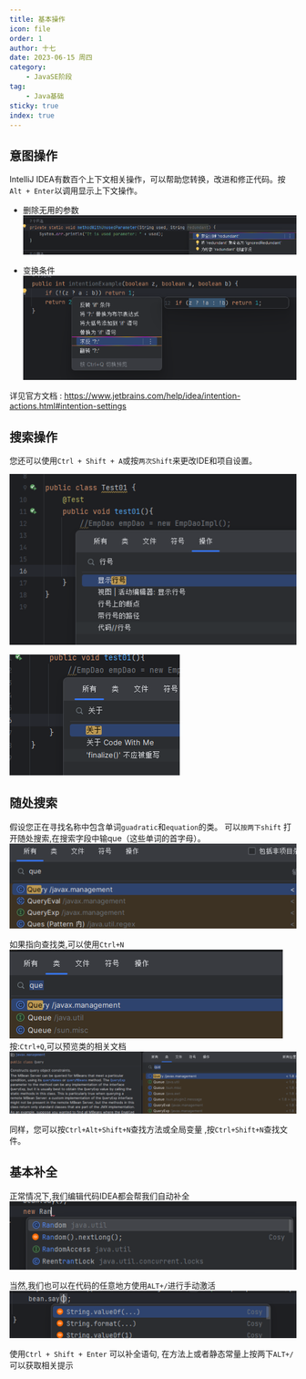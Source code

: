 ```yaml
---
title: 基本操作
icon: file
order: 1
author: 十七
date: 2023-06-15 周四
category:
	- JavaSE阶段
tag:
	- Java基础
sticky: true
index: true
---
```



## 意图操作

IntelliJ IDEA有数百个上下文相关操作，可以帮助您转换，改进和修正代码。按`Alt + Enter`以调用显示上下文操作。

- 删除无用的参数
![](./assets/image-20230421104936120.png)

- 变换条件
![](./assets/image-20230421105018579.png)

详见官方文档 : https://www.jetbrains.com/help/idea/intention-actions.html#intention-settings

## 搜索操作

您还可以使用`Ctrl + Shift + A`或按`两次Shift`来更改IDE和项自设置。

![](./assets/image-20230421105714493.png)

![](./assets/image-20230421105737860.png)

## 随处搜索

假设您正在寻找名称中包含单词`guadratic`和`equation`的类。
可以`按两下shift` 打开随处搜索,在搜索字段中输que（这些单词的首字母）。
![](./assets/image-20230421110003422.png)


如果指向查找类,可以使用`Ctrl+N`
![](./assets/image-20230421110036994.png)
按:`Ctrl+Q`,可以预览类的相关文档
![](./assets/image-20230421110136648.png)

同样，您可以按`Ctrl+Alt+Shift+N`查找方法或全局变量 ,按`Ctrl+Shift+N`查找文件。

## 基本补全

正常情况下,我们编辑代码IDEA都会帮我们自动补全
![](./assets/image-20230421110443233.png)


当然,我们也可以在代码的任意地方使用`ALT+/`进行手动激活
![](./assets/image-20230421110519793.png)

使用`Ctrl + Shift + Enter` 可以补全语句,
在方法上或者静态常量上按两下`ALT+/`可以获取相关提示
